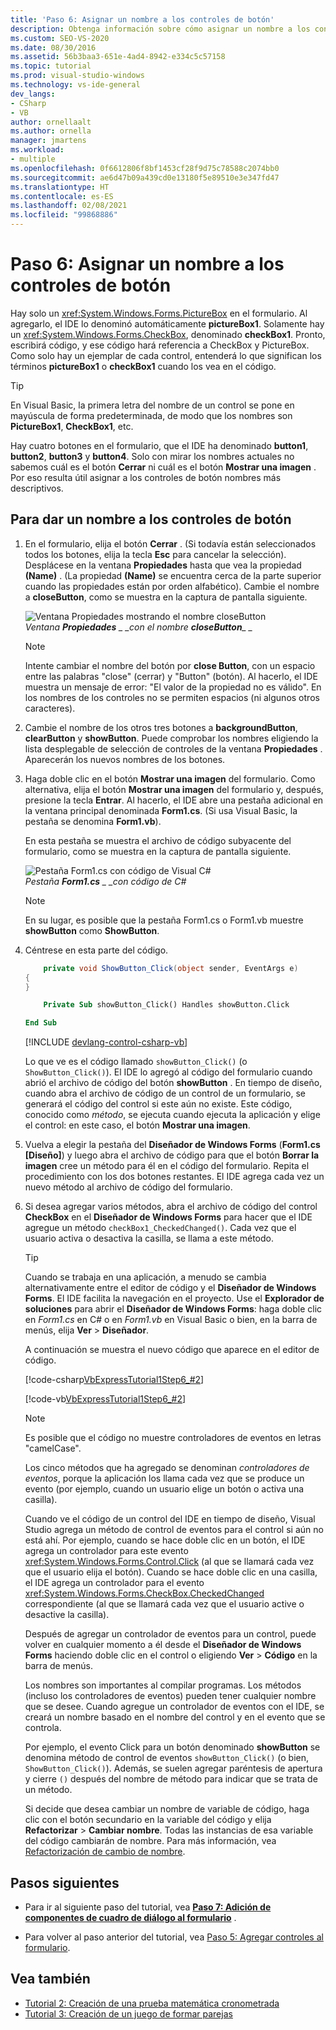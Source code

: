 ```yaml
---
title: 'Paso 6: Asignar un nombre a los controles de botón'
description: Obtenga información sobre cómo asignar un nombre a los controles de botón.
ms.custom: SEO-VS-2020
ms.date: 08/30/2016
ms.assetid: 56b3baa3-651e-4ad4-8942-e334c5c57158
ms.topic: tutorial
ms.prod: visual-studio-windows
ms.technology: vs-ide-general
dev_langs:
- CSharp
- VB
author: ornellaalt
ms.author: ornella
manager: jmartens
ms.workload:
- multiple
ms.openlocfilehash: 0f6612806f8bf1453cf28f9d75c78588c2074bb0
ms.sourcegitcommit: ae6d47b09a439cd0e13180f5e89510e3e347fd47
ms.translationtype: HT
ms.contentlocale: es-ES
ms.lasthandoff: 02/08/2021
ms.locfileid: "99868886"
---
```

# <a name="step-6-name-your-button-controls"></a>Paso 6: Asignar un nombre a los controles de botón

Hay solo un <xref:System.Windows.Forms.PictureBox> en el formulario. Al agregarlo, el IDE lo denominó automáticamente **pictureBox1**. Solamente hay un <xref:System.Windows.Forms.CheckBox>, denominado **checkBox1**. Pronto, escribirá código, y ese código hará referencia a CheckBox y PictureBox. Como solo hay un ejemplar de cada control, entenderá lo que significan los términos **pictureBox1** o **checkBox1** cuando los vea en el código.

> [!TIP]
> En Visual Basic, la primera letra del nombre de un control se pone en mayúscula de forma predeterminada, de modo que los nombres son **PictureBox1**, **CheckBox1**, etc.

Hay cuatro botones en el formulario, que el IDE ha denominado **button1**, **button2**, **button3** y **button4**. Solo con mirar los nombres actuales no sabemos cuál es el botón **Cerrar** ni cuál es el botón **Mostrar una imagen** . Por eso resulta útil asignar a los controles de botón nombres más descriptivos.

## <a name="to-name-your-button-controls"></a>Para dar un nombre a los controles de botón

1. En el formulario, elija el botón **Cerrar** . (Si todavía están seleccionados todos los botones, elija la tecla **Esc** para cancelar la selección). Desplácese en la ventana **Propiedades** hasta que vea la propiedad **(Name)** . (La propiedad **(Name)** se encuentra cerca de la parte superior cuando las propiedades están por orden alfabético). Cambie el nombre a **closeButton**, como se muestra en la captura de pantalla siguiente.

    ![Ventana Propiedades mostrando el nombre closeButton](../ide/media/express_setnameproperty.png)<br>*Ventana **Propiedades** _ _con el nombre* ***closeButton**_ _*

    > [!NOTE]
    > Intente cambiar el nombre del botón por **close Button**, con un espacio entre las palabras "close" (cerrar) y "Button" (botón). Al hacerlo, el IDE muestra un mensaje de error: "El valor de la propiedad no es válido". En los nombres de los controles no se permiten espacios (ni algunos otros caracteres).

1. Cambie el nombre de los otros tres botones a **backgroundButton**, **clearButton** y **showButton**.
Puede comprobar los nombres eligiendo la lista desplegable de selección de controles de la ventana **Propiedades** . Aparecerán los nuevos nombres de los botones.

1. Haga doble clic en el botón **Mostrar una imagen** del formulario. Como alternativa, elija el botón **Mostrar una imagen** del formulario y, después, presione la tecla **Entrar**. Al hacerlo, el IDE abre una pestaña adicional en la ventana principal denominada **Form1.cs**. (Si usa Visual Basic, la pestaña se denomina **Form1.vb**).

   En esta pestaña se muestra el archivo de código subyacente del formulario, como se muestra en la captura de pantalla siguiente.

    ![Pestaña Form1.cs con código de Visual C&#35;](../ide/media/express_showbuttoncode.png)<br>
*Pestaña **Form1.cs** _ _con código de C#*

    > [!NOTE]
    > En su lugar, es posible que la pestaña Form1.cs o Form1.vb muestre **showButton** como **ShowButton**.

1. Céntrese en esta parte del código.

    ```csharp
        private void ShowButton_Click(object sender, EventArgs e)
    {
    }
    ```

    ```vb
        Private Sub showButton_Click() Handles showButton.Click

    End Sub
    ```

   [!INCLUDE [devlang-control-csharp-vb](./includes/devlang-control-csharp-vb.md)]

   Lo que ve es el código llamado `showButton_Click()` (o `ShowButton_Click()`). El IDE lo agregó al código del formulario cuando abrió el archivo de código del botón **showButton** . En tiempo de diseño, cuando abra el archivo de código de un control de un formulario, se generará el código del control si este aún no existe. Este código, conocido como *método*, se ejecuta cuando ejecuta la aplicación y elige el control: en este caso, el botón **Mostrar una imagen**.

1. Vuelva a elegir la pestaña del **Diseñador de Windows Forms** (**Form1.cs [Diseño]**) y luego abra el archivo de código para que el botón **Borrar la imagen** cree un método para él en el código del formulario. Repita el procedimiento con los dos botones restantes. El IDE agrega cada vez un nuevo método al archivo de código del formulario.

1. Si desea agregar varios métodos, abra el archivo de código del control **CheckBox** en el **Diseñador de Windows Forms** para hacer que el IDE agregue un método `checkBox1_CheckedChanged()`. Cada vez que el usuario activa o desactiva la casilla, se llama a este método.

   > [!TIP]
   > Cuando se trabaja en una aplicación, a menudo se cambia alternativamente entre el editor de código y el **Diseñador de Windows Forms**. El IDE facilita la navegación en el proyecto. Use el **Explorador de soluciones** para abrir el **Diseñador de Windows Forms**: haga doble clic en *Form1.cs* en C# o en *Form1.vb* en Visual Basic o bien, en la barra de menús, elija **Ver** > **Diseñador**.

    A continuación se muestra el nuevo código que aparece en el editor de código.

    [!code-csharp[VbExpressTutorial1Step6_#2](../ide/codesnippet/CSharp/step-6-name-your-button-controls_2.cs)]

    [!code-vb[VbExpressTutorial1Step6_#2](../ide/codesnippet/VisualBasic/step-6-name-your-button-controls_2.vb)]

    > [!NOTE]
    > Es posible que el código no muestre controladores de eventos en letras "camelCase".

    Los cinco métodos que ha agregado se denominan *controladores de eventos*, porque la aplicación los llama cada vez que se produce un evento (por ejemplo, cuando un usuario elige un botón o activa una casilla).

    Cuando ve el código de un control del IDE en tiempo de diseño, Visual Studio agrega un método de control de eventos para el control si aún no está ahí. Por ejemplo, cuando se hace doble clic en un botón, el IDE agrega un controlador para este evento <xref:System.Windows.Forms.Control.Click> (al que se llamará cada vez que el usuario elija el botón). Cuando se hace doble clic en una casilla, el IDE agrega un controlador para el evento <xref:System.Windows.Forms.CheckBox.CheckedChanged> correspondiente (al que se llamará cada vez que el usuario active o desactive la casilla).

    Después de agregar un controlador de eventos para un control, puede volver en cualquier momento a él desde el **Diseñador de Windows Forms** haciendo doble clic en el control o eligiendo **Ver** > **Código** en la barra de menús.

    Los nombres son importantes al compilar programas. Los métodos (incluso los controladores de eventos) pueden tener cualquier nombre que se desee. Cuando agregue un controlador de eventos con el IDE, se creará un nombre basado en el nombre del control y en el evento que se controla.

    Por ejemplo, el evento Click para un botón denominado **showButton** se denomina método de control de eventos `showButton_Click()` (o bien, `ShowButton_Click()`). Además, se suelen agregar paréntesis de apertura y cierre `()` después del nombre de método para indicar que se trata de un método.

    Si decide que desea cambiar un nombre de variable de código, haga clic con el botón secundario en la variable del código y elija **Refactorizar** > **Cambiar nombre**. Todas las instancias de esa variable del código cambiarán de nombre. Para más información, vea [Refactorización de cambio de nombre](../ide/reference/rename.md).

## <a name="next-steps"></a>Pasos siguientes

* Para ir al siguiente paso del tutorial, vea **[Paso 7: Adición de componentes de cuadro de diálogo al formulario](../ide/step-7-add-dialog-components-to-your-form.md)** .

* Para volver al paso anterior del tutorial, vea [Paso 5: Agregar controles al formulario](../ide/step-5-add-controls-to-your-form.md).

## <a name="see-also"></a>Vea también

* [Tutorial 2: Creación de una prueba matemática cronometrada](tutorial-2-create-a-timed-math-quiz.md)
* [Tutorial 3: Creación de un juego de formar parejas](tutorial-3-create-a-matching-game.md)
